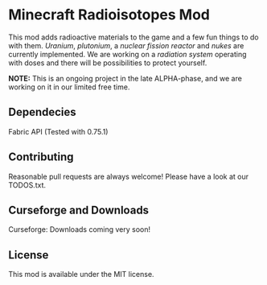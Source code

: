 # Minecraft Radioisotopes Mod

This mod adds radioactive materials to the game and a few fun things to do with them.
*Uranium*, *plutonium*, a *nuclear fission reactor* and *nukes* are currently implemented.
We are working on a *radiation system* operating with doses and 
there will be possibilities to protect yourself.

**NOTE:** This is an ongoing project in the late ALPHA-phase, 
and we are working on it in our limited free time.

## Dependecies

Fabric API (Tested with 0.75.1)

## Contributing
Reasonable pull requests are always welcome!
Please have a look at our TODOS.txt.

## Curseforge and Downloads

Curseforge: 
Downloads coming very soon!

## License

This mod is available under the MIT license.
